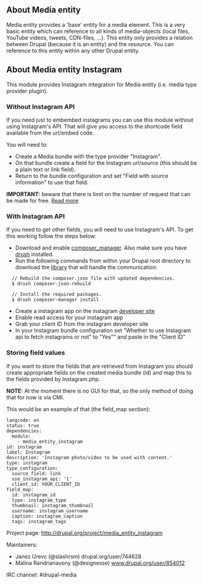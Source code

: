 ## About Media entity

Media entity provides a 'base' entity for a media element. This is a very basic
entity which can reference to all kinds of media-objects (local files, YouTube
videos, tweets, CDN-files, ...). This entity only provides a relation between
Drupal (because it is an entity) and the resource. You can reference to this
entity within any other Drupal entity.

## About Media entity Instagram

This module provides Instagram integration for Media entity (i.e. media type provider
plugin).

### Without Instagram API
If you need just to embembed instagrams you can use this module without using Instagram's API. That will give you access to the shortcode field available from the url/embed code.

You will need to:

- Create a Media bundle with the type provider "Instagram".
- On that bundle create a field for the Instagram url/source (this should be a plain text or link field).
- Return to the bundle configuration and set "Field with source information" to use that field.

**IMPORTANT:** beware that there is limit on the number of request that can be made for free. [Read more](http://instagram.com/developer/endpoints/)


### With Instagram API
If you need to get other fields, you will need to use Instagram's API. To get this working follow the steps below:

- Download and enable [composer_manager](https://www.drupal.org/project/composer_manager). Also make sure you have [drush](https://github.com/drush-ops/drush) installed.
- Run the following commands from within your Drupal root directory to download the [library](https://github.com/galen/PHP-Instagram-API) that will handle the communication:

```
  // Rebuild the composer.json file with updated dependencies.
  $ drush composer-json-rebuild

  // Install the required packages.
  $ drush composer-manager install
```
- Create a instagram app on the instagram [developer site](http://instagram.com/developer/register/)
- Enable read access for your instagram app
- Grab your client ID from the instagram developer site
- In your Instagram bundle configuration set "Whether to use Instagram api to fetch instagrams or not" to "Yes"" and paste in the "Client ID"

### Storing field values
If you want to store the fields that are retrieved from Instagram you should create appropriate fields on the created media bundle (id) and map this to the fields provided by Instagram.php.

**NOTE:** At the moment there is no GUI for that, so the only method of doing that for now is via CMI.

This would be an example of that (the field_map section):

```
langcode: en
status: true
dependencies:
  module:
    - media_entity_instagram
id: instagram
label: Instagram
description: 'Instagram photo/video to be used with content.'
type: instagram
type_configuration:
  source_field: link
  use_instagram_api: '1'
  client_id: YOUR_CLIENT_ID
field_map:
  id: instagram_id
  type: instagram_type
  thumbnail: instagram_thumbnail
  username: instagram_username
  caption: instagram_caption
  tags: instagram_tags
```

Project page: http://drupal.org/project/media_entity_instagram

Maintainers:
 - Janez Urevc (@slashrsm) drupal.org/user/744628
 - Malina Randrianavony (@designesse) www.drupal.org/user/854012

IRC channel: #drupal-media

